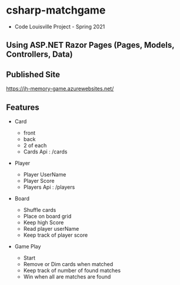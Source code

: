 
# csharp-matchgame 
* Code Louisville Project - Spring 2021

## Using ASP.NET Razor Pages (Pages, Models, Controllers, Data)

## Published Site
https://jh-memory-game.azurewebsites.net/

## Features

* Card
    * front
    * back
    * 2 of each
    * Cards Api : /cards

* Player
    * Player UserName
    * Player Score
    * Players Api : /players

* Board
    * Shuffle cards
    * Place on board grid
    * Keep high Score
    * Read player userName
    * Keep track of player score

* Game Play
    * Start
    * Remove or Dim cards when matched
    * Keep track of number of found matches
    * Win when all are matches are found
